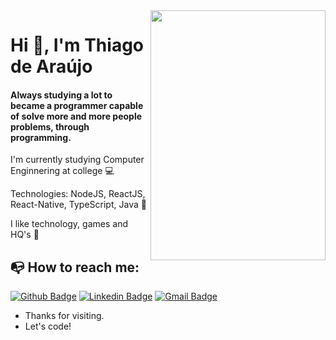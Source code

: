 <img align="right" width="280" height="400" src="https://ik.imagekit.io/thiagoaraujo/2_-_Mobile_iPhone_-_NLW__02_-_1242x2688_VcEWCSprd.jpg">

# Hi 👋, I'm Thiago de Araújo

#### Always studying a lot to became a programmer capable of solve more and more people problems, through programming. 

   I'm currently studying Computer Enginnering at college :computer:
   
   Technologies: NodeJS, ReactJS, React-Native, TypeScript, Java :rocket:
   
   I like technology, games and HQ's 💬  
   
## :mailbox_with_no_mail: How to reach me:

[![Github Badge](https://img.shields.io/badge/-Github-000?style=flat-square&logo=Github&logoColor=white&link=https://github.com/thiagoasb)](https://github.com/thiagoasb)
[![Linkedin Badge](https://img.shields.io/badge/-LinkedIn-blue?style=flat-square&logo=Linkedin&logoColor=white&link=https://linkedin.com/in/thiago-araujo-bezerra)](https://linkedin.com/in/thiago-araujo-bezerra)
[![Gmail Badge](https://img.shields.io/badge/-Gmail-c14438?style=flat-square&logo=Gmail&logoColor=white&link=mailto:thiagoasbezerra@gmail.com)](mailto:thiagoasbezerra@gmail.com)


- Thanks for visiting.
- Let's code!
